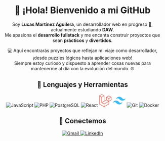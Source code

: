 <h1 align="center">👋 ¡Hola! Bienvenido a mi GitHub</h1>

<p align="center">
  Soy <strong>Lucas Martínez Aguilera</strong>, un desarrollador web en progreso 🚀, actualmente estudiando <strong>DAW</strong>.<br>
  Me apasiona el <strong>desarrollo fullstack</strong> y me encanta construir proyectos que sean <strong>prácticos</strong> y <strong>divertidos</strong>.
</p>

<p align="center">
  💻 Aquí encontrarás proyectos que reflejan mi viaje como desarrollador, ¡desde puzzles lógicos hasta aplicaciones web!<br>
  Siempre estoy curioso y dispuesto a aprender cosas nuevas para mantenerme al día con la evolución del mundo. 🌐
</p>

<h2 align="center">🧰 Lenguajes y Herramientas</h2>

<p align="center">
  <img alt="JavaScript" width="40px" src="https://cdn.jsdelivr.net/gh/devicons/devicon/icons/javascript/javascript-plain.svg" />
  <img alt="PHP" width="40px" src="https://cdn.jsdelivr.net/gh/devicons/devicon/icons/php/php-plain.svg" />
  <img alt="PostgreSQL" width="40px" src="https://cdn.jsdelivr.net/gh/devicons/devicon/icons/postgresql/postgresql-plain.svg" />
  <img alt="React" width="40px" src="https://cdn.jsdelivr.net/gh/devicons/devicon/icons/react/react-original.svg" />
  <img alt="Laravel" width="40px" src="https://github.com/devicons/devicon/blob/v2.16.0/icons/laravel/laravel-original.svg" />
  <img alt="Tailwind CSS" width="40px" src="https://github.com/devicons/devicon/blob/v2.16.0/icons/tailwindcss/tailwindcss-original.svg" />
  <img alt="Git" width="40px" src="https://cdn.jsdelivr.net/gh/devicons/devicon/icons/git/git-original.svg" />
  <img alt="Docker" width="40px" src="https://cdn.jsdelivr.net/gh/devicons/devicon/icons/docker/docker-plain.svg" />
</p>

<h2 align="center">🔗 Conectemos</h2>

<p align="center">
  <a href="mailto:lucasmaragu@gmail.com" target="_blank">
    <img src="https://img.shields.io/badge/Gmail-D14836?style=for-the-badge&logo=gmail&logoColor=white" alt="Gmail" />
  </a>
  <a href="https://www.linkedin.com/in/lucasmaragu" target="_blank">
    <img src="https://img.shields.io/badge/LinkedIn-0077B5?style=for-the-badge&logo=linkedin&logoColor=white" alt="LinkedIn" />
  </a>
</p>
